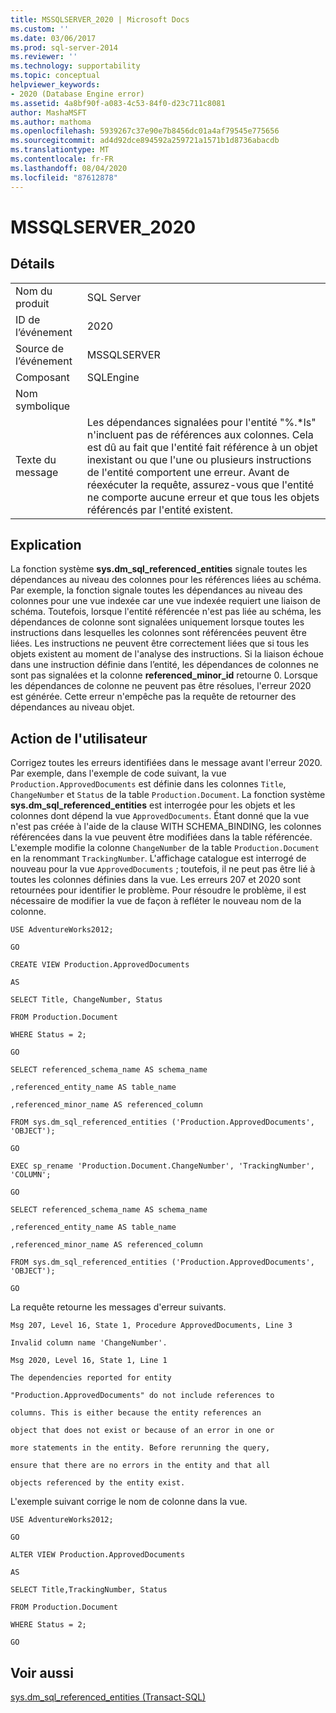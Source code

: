 ```yaml
---
title: MSSQLSERVER_2020 | Microsoft Docs
ms.custom: ''
ms.date: 03/06/2017
ms.prod: sql-server-2014
ms.reviewer: ''
ms.technology: supportability
ms.topic: conceptual
helpviewer_keywords:
- 2020 (Database Engine error)
ms.assetid: 4a8bf90f-a083-4c53-84f0-d23c711c8081
author: MashaMSFT
ms.author: mathoma
ms.openlocfilehash: 5939267c37e90e7b8456dc01a4af79545e775656
ms.sourcegitcommit: ad4d92dce894592a259721a1571b1d8736abacdb
ms.translationtype: MT
ms.contentlocale: fr-FR
ms.lasthandoff: 08/04/2020
ms.locfileid: "87612878"
---
```

# <a name="mssqlserver_2020"></a>MSSQLSERVER_2020
    
## <a name="details"></a>Détails  
  
|||  
|-|-|  
|Nom du produit|SQL Server|  
|ID de l’événement|2020|  
|Source de l’événement|MSSQLSERVER|  
|Composant|SQLEngine|  
|Nom symbolique||  
|Texte du message|Les dépendances signalées pour l'entité "%.*ls" n'incluent pas de références aux colonnes. Cela est dû au fait que l'entité fait référence à un objet inexistant ou que l'une ou plusieurs instructions de l'entité comportent une erreur.  Avant de réexécuter la requête, assurez-vous que l'entité ne comporte aucune erreur et que tous les objets référencés par l'entité existent.|  
  
## <a name="explanation"></a>Explication  
 La fonction système **sys.dm_sql_referenced_entities** signale toutes les dépendances au niveau des colonnes pour les références liées au schéma. Par exemple, la fonction signale toutes les dépendances au niveau des colonnes pour une vue indexée car une vue indexée requiert une liaison de schéma. Toutefois, lorsque l'entité référencée n'est pas liée au schéma, les dépendances de colonne sont signalées uniquement lorsque toutes les instructions dans lesquelles les colonnes sont référencées peuvent être liées. Les instructions ne peuvent être correctement liées que si tous les objets existent au moment de l'analyse des instructions. Si la liaison échoue dans une instruction définie dans l’entité, les dépendances de colonnes ne sont pas signalées et la colonne **referenced_minor_id** retourne 0. Lorsque les dépendances de colonne ne peuvent pas être résolues, l'erreur 2020 est générée. Cette erreur n'empêche pas la requête de retourner des dépendances au niveau objet.  
  
## <a name="user-action"></a>Action de l'utilisateur  
 Corrigez toutes les erreurs identifiées dans le message avant l'erreur 2020. Par exemple, dans l'exemple de code suivant, la vue `Production.ApprovedDocuments` est définie dans les colonnes `Title`, `ChangeNumber` et `Status` de la table `Production.Document`. La fonction système **sys.dm_sql_referenced_entities** est interrogée pour les objets et les colonnes dont dépend la vue `ApprovedDocuments`. Étant donné que la vue n'est pas créée à l'aide de la clause WITH SCHEMA_BINDING, les colonnes référencées dans la vue peuvent être modifiées dans la table référencée. L'exemple modifie la colonne `ChangeNumber` de la table `Production.Document` en la renommant `TrackingNumber`. L'affichage catalogue est interrogé de nouveau pour la vue `ApprovedDocuments` ; toutefois, il ne peut pas être lié à toutes les colonnes définies dans la vue. Les erreurs 207 et 2020 sont retournées pour identifier le problème. Pour résoudre le problème, il est nécessaire de modifier la vue de façon à refléter le nouveau nom de la colonne.  
  
 `USE AdventureWorks2012;`  
  
 `GO`  
  
 `CREATE VIEW Production.ApprovedDocuments`  
  
 `AS`  
  
 `SELECT Title, ChangeNumber, Status`  
  
 `FROM Production.Document`  
  
 `WHERE Status = 2;`  
  
 `GO`  
  
 `SELECT referenced_schema_name AS schema_name`  
  
 `,referenced_entity_name AS table_name`  
  
 `,referenced_minor_name AS referenced_column`  
  
 `FROM sys.dm_sql_referenced_entities ('Production.ApprovedDocuments', 'OBJECT');`  
  
 `GO`  
  
 `EXEC sp_rename 'Production.Document.ChangeNumber', 'TrackingNumber', 'COLUMN';`  
  
 `GO`  
  
 `SELECT referenced_schema_name AS schema_name`  
  
 `,referenced_entity_name AS table_name`  
  
 `,referenced_minor_name AS referenced_column`  
  
 `FROM sys.dm_sql_referenced_entities ('Production.ApprovedDocuments', 'OBJECT');`  
  
 `GO`  
  
 La requête retourne les messages d'erreur suivants.  
  
 `Msg 207, Level 16, State 1, Procedure ApprovedDocuments, Line 3`  
  
 `Invalid column name 'ChangeNumber'.`  
  
 `Msg 2020, Level 16, State 1, Line 1`  
  
 `The dependencies reported for entity`  
  
 `"Production.ApprovedDocuments" do not include references to`  
  
 `columns. This is either because the entity references an`  
  
 `object that does not exist or because of an error in one or`  
  
 `more statements in the entity. Before rerunning the query,`  
  
 `ensure that there are no errors in the entity and that all`  
  
 `objects referenced by the entity exist.`  
  
 L'exemple suivant corrige le nom de colonne dans la vue.  
  
 `USE AdventureWorks2012;`  
  
 `GO`  
  
 `ALTER VIEW Production.ApprovedDocuments`  
  
 `AS`  
  
 `SELECT Title,TrackingNumber, Status`  
  
 `FROM Production.Document`  
  
 `WHERE Status = 2;`  
  
 `GO`  
  
## <a name="see-also"></a>Voir aussi  
 [sys.dm_sql_referenced_entities &#40;Transact-SQL&#41;](/sql/relational-databases/system-dynamic-management-views/sys-dm-sql-referenced-entities-transact-sql)  
  
  
